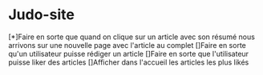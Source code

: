 # Judo-site
[*]Faire en sorte que quand on clique sur un article avec son résumé nous arrivons sur une nouvelle page avec l'article au complet
[]Faire en sorte qu'un utilisateur puisse rédiger un article
[]Faire en sorte que l'utilisateur puisse liker des articles
[]Afficher dans l'accueil les articles les plus likés   